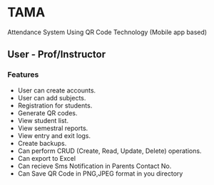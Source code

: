 # TAMA

Attendance System Using QR Code Technology (Mobile app based)

## User - Prof/Instructor

### Features

- User can create accounts.
- User can add subjects.
- Registration for students.
- Generate QR codes.
- View student list.
- View semestral reports.
- View entry and exit logs.
- Create backups.
- Can perform CRUD (Create, Read, Update, Delete) operations.
- Can export to Excel
- Can recieve Sms Notification in Parents Contact No.
- Can Save QR Code in PNG,JPEG format in you directory
